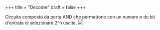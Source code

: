 +++
title = "Decoder"
draft = false
+++

Circuito composto da porte AND che permettono con un numero n du bit d'entrata di selezionare 2^n uscite.
![](https://external-content.duckduckgo.com/iu/?u=https%3A%2F%2Fi.ytimg.com%2Fvi%2FGdghEJ2WT-w%2Fmaxresdefault.jpg&f=1&nofb=1)
